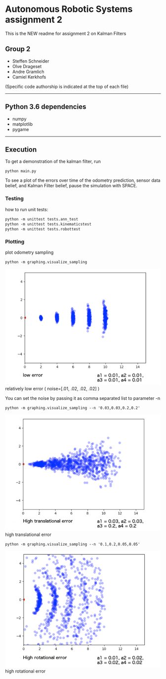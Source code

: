 # Autonomous Robotic Systems assignment 2

This is the NEW readme for assignment 2 on Kalman Filters

## Group 2
- Steffen Schneider
- Olve Drageset
- Andre Gramlich
- Camiel Kerkhofs

(Specific code authorship is indicated at the top of each file)

---
## Python 3.6 dependencies
- numpy
- matplotlib
- pygame
---

## Execution
To get a demonstration of the kalman filter, run
```
python main.py
```
To see a plot of the errors over time of the odometry prediction,
sensor data belief, and Kalman Filter belief, pause the simulation with SPACE.

### Testing
how to run unit tests:
```
python -m unittest tests.ann_test
python -m unittest tests.kinematicstest
python -m unittest tests.robottest
```


### Plotting

plot odometry sampling
```
python -m graphing.visualize_sampling
```
![Setting relativele low noise](etc/img/low_errors.png?raw=true "Low error")
relatively low error ( noise=[.01, .02, .02, .02] )

You can set the noise by passing it as comma separated list to parameter -n
```
python -m graphing.visualize_sampling --n '0.03,0.03,0.2,0.2'
```
![high translational error](etc/img/high_trans_error.png?raw=true "high translational error")
high translational error

```
python -m graphing.visualize_sampling --n '0.1,0.2,0.05,0.05'
```
![high rotational error](etc/img/high_rot_error.png?raw=true "high rotational error")
high rotational error
